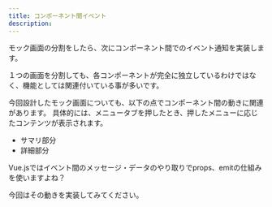 ```yaml
---
title: コンポーネント間イベント
description:  
---
```


モック画面の分割をしたら、次にコンポーネント間でのイベント通知を実装します。

１つの画面を分割しても、各コンポーネントが完全に独立しているわけではなく、機能としては関連付いている事が多いです。

今回設計したモック画面についても、以下の点でコンポーネント間の動きに関連があります。
具体的には、メニュータブを押したとき、押したメニューに応じたコンテンツが表示されます。

- サマリ部分
- 詳細部分

Vue.jsではイベント間のメッセージ・データのやり取りでprops、emitの仕組みを使いますよね？

今回はその動きを実装してみてください。


